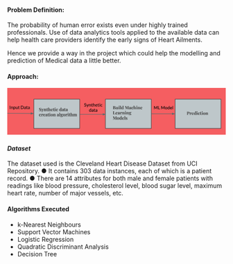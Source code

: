 #### **Problem Definition:**
The probability of human error exists even under highly trained professionals.
Use of data analytics tools applied to the available data can help health care providers identify the early signs of Heart Ailments.

Hence we provide a way in the project which could help the modelling and prediction of Medical data a
little better.

#### Approach:
![img.png](img.png)

#### _Dataset_

The dataset used is the Cleveland Heart Disease Dataset from UCI Repository.
● It contains 303 data instances, each of which is a patient record.
● There are 14 attributes for both male and female patients with readings like blood pressure, cholesterol level, blood sugar level, maximum heart rate, number of major vessels, etc.

#### Algorithms Executed
* k-Nearest Neighbours
* Support Vector Machines
* Logistic Regression
* Quadratic Discriminant Analysis
* Decision Tree


